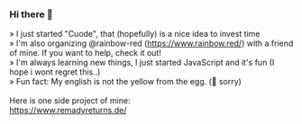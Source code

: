 ### Hi there 👋

» I just started "Cuode", that (hopefully) is a nice idea to invest time </br>
» I'm also organizing @rainbow-red (https://www.rainbow.red/) with a friend of mine. If you want to help, check it out! <br>
» I'm always learning new things, I just started JavaScript and it's fun (I hope i wont regret this..)</br>
» Fun fact: My english is not the yellow from the egg. (🤣 sorry)</br>
</br>
Here is one side project of mine: </br>
  https://www.remadyreturns.de/

<!--<br>
<br>
<p>
<img src="https://github-readme-stats.vercel.app/api?username=remadisson&show_icons=true">
</p>-->
